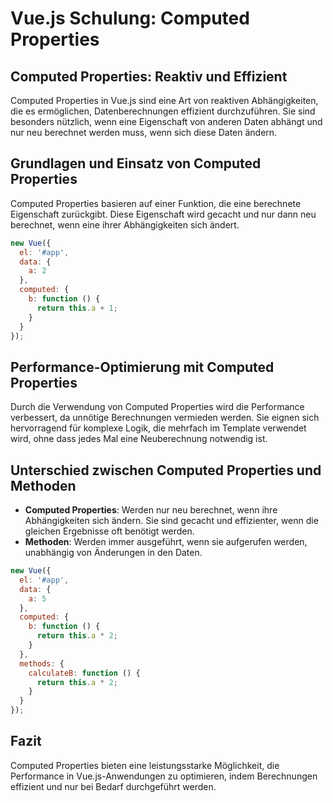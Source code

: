 
# Vue.js Schulung: Computed Properties

## Computed Properties: Reaktiv und Effizient

Computed Properties in Vue.js sind eine Art von reaktiven Abhängigkeiten, die es ermöglichen, Datenberechnungen effizient durchzuführen. Sie sind besonders nützlich, wenn eine Eigenschaft von anderen Daten abhängt und nur neu berechnet werden muss, wenn sich diese Daten ändern.

## Grundlagen und Einsatz von Computed Properties

Computed Properties basieren auf einer Funktion, die eine berechnete Eigenschaft zurückgibt. Diese Eigenschaft wird gecacht und nur dann neu berechnet, wenn eine ihrer Abhängigkeiten sich ändert.

```javascript
new Vue({
  el: '#app',
  data: {
    a: 2
  },
  computed: {
    b: function () {
      return this.a + 1;
    }
  }
});
```

## Performance-Optimierung mit Computed Properties

Durch die Verwendung von Computed Properties wird die Performance verbessert, da unnötige Berechnungen vermieden werden. Sie eignen sich hervorragend für komplexe Logik, die mehrfach im Template verwendet wird, ohne dass jedes Mal eine Neuberechnung notwendig ist.

## Unterschied zwischen Computed Properties und Methoden

- **Computed Properties**: Werden nur neu berechnet, wenn ihre Abhängigkeiten sich ändern. Sie sind gecacht und effizienter, wenn die gleichen Ergebnisse oft benötigt werden.
- **Methoden**: Werden immer ausgeführt, wenn sie aufgerufen werden, unabhängig von Änderungen in den Daten.

```javascript
new Vue({
  el: '#app',
  data: {
    a: 5
  },
  computed: {
    b: function () {
      return this.a * 2;
    }
  },
  methods: {
    calculateB: function () {
      return this.a * 2;
    }
  }
});
```

## Fazit

Computed Properties bieten eine leistungsstarke Möglichkeit, die Performance in Vue.js-Anwendungen zu optimieren, indem Berechnungen effizient und nur bei Bedarf durchgeführt werden.
